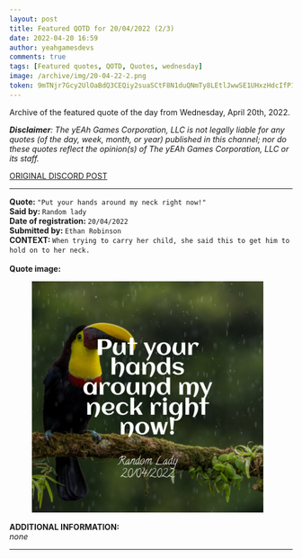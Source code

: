 ```yaml
---
layout: post
title: Featured QOTD for 20/04/2022 (2/3)
date: 2022-04-20 16:59
author: yeahgamesdevs
comments: true
tags: [Featured quotes, QOTD, Quotes, wednesday]
image: /archive/img/20-04-22-2.png
token: 9mTNjr7Gcy2UlOaBdQ3CEQiy2suaSCtF8N1duQNmTy8LEtlJwwSE1UHxzHdcIfP18PS5oN2XjgQjLDE83RuUzFAMwg9VNQHdM431v6cc4j1P5EomqnIgtcw8BbH1rcjkhbnbx2Mqc1wV
---
```

<!-- wp:paragraph -->
<p>Archive of the featured quote of the day from Wednesday, April 20th, 2022. </p>
<!-- /wp:paragraph -->

<!-- wp:paragraph -->
<p><em><strong>Disclaimer</strong>: The yEAh Games Corporation, LLC is not legally liable for any quotes (of the day, week, month, or year) published in this channel; nor do these quotes reflect the opinion(s) of The yEAh Games Corporation, LLC or its staff.</em><a href="https://cdn.discordapp.com/attachments/958100064079839303/964566123628609628/unknown.png"></a></p>
<!-- /wp:paragraph -->

<!-- wp:buttons {"layout":{"type":"flex","justifyContent":"left"}} -->
<div class="wp-block-buttons"><!-- wp:button {"textColor":"vivid-cyan-blue","align":"center","style":{"border":{"radius":"18px"}},"className":"is-style-fill"} -->
<div class="wp-block-button aligncenter is-style-fill"><a class="wp-block-button__link has-vivid-cyan-blue-color has-text-color" href="https://discord.com/channels/887052880782176266/958100064079839303/966486616111734896" style="border-radius:18px;">ORIGINAL DISCORD POST</a></div>
<!-- /wp:button --></div>
<!-- /wp:buttons -->

<!-- wp:separator {"align":"center","className":"is-style-wide"} -->
<hr class="wp-block-separator aligncenter has-alpha-channel-opacity is-style-wide" />
<!-- /wp:separator -->

<!-- wp:paragraph -->
<p><strong>Quote: </strong><code>"Put your hands around my neck right now!"</code><br><strong>Said by: </strong><code>Random lady</code><br><strong>Date of registration: </strong><code>20/04/2022</code> <br><strong>Submitted by: </strong><code>Ethan Robinson</code><br><strong>CONTEXT: </strong><code>When trying to carry her child, she said this to get him to hold on to her neck.</code><br><br><strong>Quote image:</strong></p>
<!-- /wp:paragraph -->

<!-- wp:image {"id":427,"sizeSlug":"large","linkDestination":"none"} -->
<figure class="wp-block-image size-large"><img src="/archive/img/20-04-22-2.png" alt="" class="wp-image-427" /></figure>
<!-- /wp:image -->

<!-- wp:paragraph -->
<p><strong>ADDITIONAL INFORMATION:</strong><br><em>none</em></p>
<!-- /wp:paragraph -->

<!-- wp:separator {"className":"is-style-wide"} -->
<hr class="wp-block-separator has-alpha-channel-opacity is-style-wide" />
<!-- /wp:separator -->
